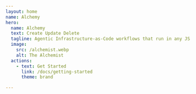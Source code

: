 ```yaml
---
layout: home
name: Alchemy
hero:
  name: Alchemy
  text: Create Update Delete
  tagline: Agentic Infrastructure-as-Code workflows that run in any JS environments
  image:
    src: /alchemist.webp
    alt: The Alchemist
  actions:
    - text: Get Started
      link: /docs/getting-started
      theme: brand

---
```

